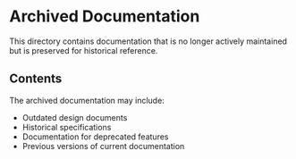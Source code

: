 # Archived Documentation

This directory contains documentation that is no longer actively maintained but is preserved for historical reference.

## Contents

The archived documentation may include:
- Outdated design documents
- Historical specifications
- Documentation for deprecated features
- Previous versions of current documentation
